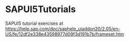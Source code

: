 # SAPUI5Tutorials
SAPUI5 tutorial exercises at https://help.sap.com/doc/saphelp_uiaddon20/2.05/en-US/fe/12df2e338e43598977d09f3d191b7b/frameset.htm
